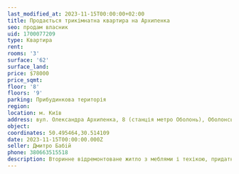 ```yaml
---
last_modified_at: 2023-11-15T00:00:00+02:00
title: Продається трикімнатна квартира на Архипенка
seo: продам власник
uid: 1700077209
type: Квартира
rent:
rooms: '3'
surface: '62'
surface_land:
price: $78000
price_sqmt:
floor: '8'
floors: '9'
parking: Прибудинкова територія
region:
location: м. Київ
address: вул. Олександра Архипенка, 8 (станція метро Оболонь), Оболонський район
object:
coordinates: 50.495464,30.514109
date: 2023-11-15T00:00:00.000Z
seller: Дмитро Бабiй
phone: 380663515518
description: Вторинне відремонтоване житло з меблями і техікою, придатне для проживання
---
```

